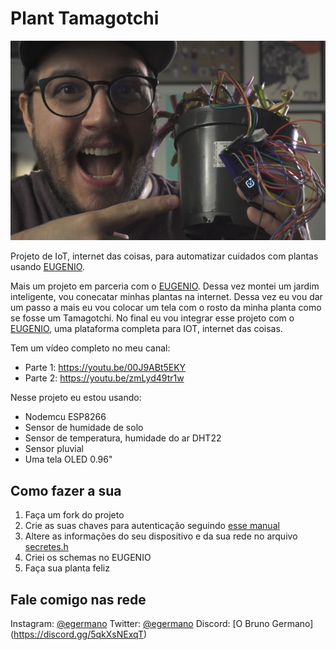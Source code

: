 # Plant Tamagotchi

![Planta Tamagotchi](docs/hero.png?raw=true "Planta Tamagotchi")

Projeto de IoT, internet das coisas, para automatizar cuidados com plantas usando [EUGENIO](https://portal.stg.eugenio.io/).

Mais um projeto em parceria com o [EUGENIO](https://portal.stg.eugenio.io/). Dessa vez montei um jardim inteligente, vou conecatar minhas plantas na internet. Dessa vez eu vou dar um passo a mais eu vou colocar um tela com o rosto da minha planta como se fosse um Tamagotchi. No final eu vou integrar esse projeto com o [EUGENIO](https://portal.stg.eugenio.io/), uma plataforma completa para IOT, internet das coisas.

Tem um vídeo completo no meu canal:

- Parte 1: <https://youtu.be/00J9ABt5EKY>
- Parte 2: <https://youtu.be/zmLyd49tr1w>

Nesse projeto eu estou usando:

- Nodemcu ESP8266
- Sensor de humidade de solo
- Sensor de temperatura, humidade do ar DHT22
- Sensor pluvial
- Uma tela OLED 0.96"

## Como fazer a sua

1. Faça um fork do projeto
2. Crie as suas chaves para autenticação seguindo [esse manual](https://portal.eugenio.io/docs/#device-connection-and-message-exchange)
3. Altere as informações do seu dispositivo e da sua rede no arquivo [secretes.h](src/secrets.h)
4. Criei os schemas no EUGENIO
5. Faça sua planta feliz

## Fale comigo nas rede

Instagram: [@egermano](https://instagram.com/egermano)
Twitter: [@egermano](https://twitter.com/egermano)
Discord: [O Bruno Germano] (<https://discord.gg/5qkXsNExqT>)
